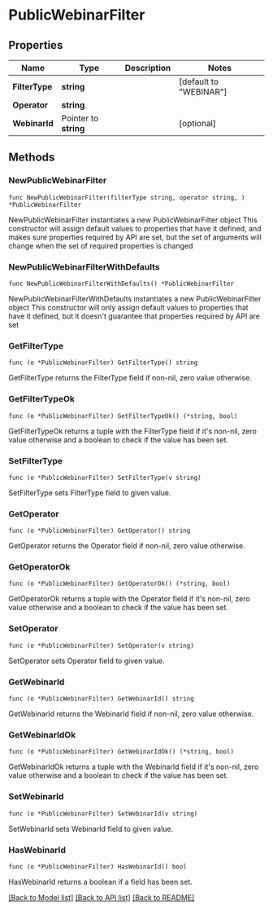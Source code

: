 # PublicWebinarFilter

## Properties

Name | Type | Description | Notes
------------ | ------------- | ------------- | -------------
**FilterType** | **string** |  | [default to "WEBINAR"]
**Operator** | **string** |  | 
**WebinarId** | Pointer to **string** |  | [optional] 

## Methods

### NewPublicWebinarFilter

`func NewPublicWebinarFilter(filterType string, operator string, ) *PublicWebinarFilter`

NewPublicWebinarFilter instantiates a new PublicWebinarFilter object
This constructor will assign default values to properties that have it defined,
and makes sure properties required by API are set, but the set of arguments
will change when the set of required properties is changed

### NewPublicWebinarFilterWithDefaults

`func NewPublicWebinarFilterWithDefaults() *PublicWebinarFilter`

NewPublicWebinarFilterWithDefaults instantiates a new PublicWebinarFilter object
This constructor will only assign default values to properties that have it defined,
but it doesn't guarantee that properties required by API are set

### GetFilterType

`func (o *PublicWebinarFilter) GetFilterType() string`

GetFilterType returns the FilterType field if non-nil, zero value otherwise.

### GetFilterTypeOk

`func (o *PublicWebinarFilter) GetFilterTypeOk() (*string, bool)`

GetFilterTypeOk returns a tuple with the FilterType field if it's non-nil, zero value otherwise
and a boolean to check if the value has been set.

### SetFilterType

`func (o *PublicWebinarFilter) SetFilterType(v string)`

SetFilterType sets FilterType field to given value.


### GetOperator

`func (o *PublicWebinarFilter) GetOperator() string`

GetOperator returns the Operator field if non-nil, zero value otherwise.

### GetOperatorOk

`func (o *PublicWebinarFilter) GetOperatorOk() (*string, bool)`

GetOperatorOk returns a tuple with the Operator field if it's non-nil, zero value otherwise
and a boolean to check if the value has been set.

### SetOperator

`func (o *PublicWebinarFilter) SetOperator(v string)`

SetOperator sets Operator field to given value.


### GetWebinarId

`func (o *PublicWebinarFilter) GetWebinarId() string`

GetWebinarId returns the WebinarId field if non-nil, zero value otherwise.

### GetWebinarIdOk

`func (o *PublicWebinarFilter) GetWebinarIdOk() (*string, bool)`

GetWebinarIdOk returns a tuple with the WebinarId field if it's non-nil, zero value otherwise
and a boolean to check if the value has been set.

### SetWebinarId

`func (o *PublicWebinarFilter) SetWebinarId(v string)`

SetWebinarId sets WebinarId field to given value.

### HasWebinarId

`func (o *PublicWebinarFilter) HasWebinarId() bool`

HasWebinarId returns a boolean if a field has been set.


[[Back to Model list]](../README.md#documentation-for-models) [[Back to API list]](../README.md#documentation-for-api-endpoints) [[Back to README]](../README.md)



